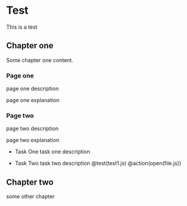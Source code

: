 # Test
This is a test

## Chapter one
Some chapter one content.

### Page one
page one description

page one explanation

### Page two
page two description

page two explanation

+ Task One
task one description

+ Task Two
task two description
@test(test1.js)
@action(open(file.js))

## Chapter two
some other chapter
